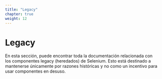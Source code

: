 ```yaml
---
title: "Legacy"
chapter: true
weight: 12
---
```


# Legacy

En esta sección, puede encontrar toda la documentación relacionada con los componentes legacy (heredados) de Selenium.
Esto está destinado a mantenerse únicamente por razones históricas y no como un incentivo para usar componentes en desuso.
